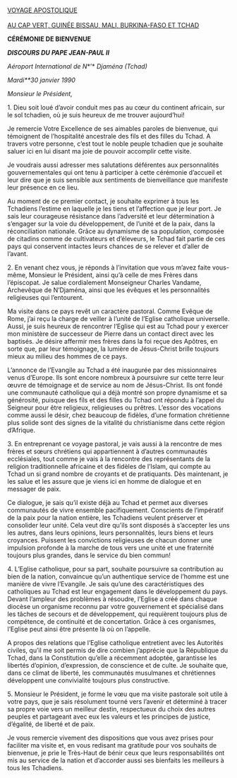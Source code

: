 [VOYAGE APOSTOLIQUE \
\
AU CAP VERT, GUINÉE BISSAU, MALI, BURKINA-FASO ET TCHAD](/content/john-paul-ii/fr/travels/sub_index1990/trav_ovest-africa.html)

**CÉRÉMONIE DE BIENVENUE**

***DISCOURS DU PAPE JEAN-PAUL II***

*Aéroport International de N**’* *Djaména (Tchad)*

*Mardi**30 janvier 1990*

*Monsieur le Président,*

1\. Dieu soit loué d’avoir conduit mes pas au cœur du continent africain, sur le sol tchadien, où je suis heureux de me trouver aujourd’hui!

Je remercie Votre Excellence de ses aimables paroles de bienvenue, qui témoignent de l’hospitalité ancestrale des fils et des filles du Tchad. A travers votre personne, c’est tout le noble peuple tchadien que je souhaite saluer ici en lui disant ma joie de pouvoir accomplir cette visite.

Je voudrais aussi adresser mes salutations déférentes aux personnalités gouvernementales qui ont tenu à participer à cette cérémonie d’accueil et leur dire que je suis sensible aux sentiments de bienveillance que manifeste leur présence en ce lieu.

Au moment de ce premier contact, je souhaite exprimer à tous les Tchadiens l’estime en laquelle je les tiens et l’affection que je leur port. Je sais leur courageuse résistance dans l’adversité et leur détermination à s’engager sur la voie du développement, de l’unité et de la paix, dans la réconciliation nationale. Grâce au dynamisme de sa population, composée de citadins comme de cultivateurs et d’éleveurs, le Tchad fait partie de ces pays qui conservent intactes leurs chances de se relever et d’aller de l’avant.

2\. En venant chez vous, je réponds à l’invitation que vous m’avez faite vous-même, Monsieur le Président, ainsi qu’à celle de mes Frères dans l’épiscopat. Je salue cordialement Monseigneur Charles Vandame, Archevêque de N’Djaména, ainsi que les évêques et les personnalités religieuses qui l’entourent.

Ma visite dans ce pays revêt un caractère pastoral. Comme Evêque de Rome, j’ai reçu la charge de veiller à l’unité de l’Eglise catholique universelle. Aussi, je suis heureux de rencontrer l’Eglise qui est au Tchad pour y exercer mon ministère de successeur de Pierre dans un contact direct avec les baptisés. Je désire affermir mes frères dans la foi reçue des Apôtres, en sorte que, par leur témoignage, la lumière de Jésus-Christ brille toujours mieux au milieu des hommes de ce pays.

L’annonce de l’Evangile au Tchad a été inaugurée par des missionnaires venus d’Europe. Ils sont encore nombreux à poursuivre sur cette terre leur œuvre de témoignage et de service au nom de Jésus-Christ. Ils ont fondé une communauté catholique qui a déjà montré son propre dynamisme et sa générosité, puisque des fils et des filles du Tchad ont répondu à l’appel du Seigneur pour être religieux, religieuses ou prêtres. L’essor des vocations comme aussi le désir, chez beaucoup de fidèles, d’une formation chrétienne plus solide sont des signes de la vitalité du christianisme dans cette région d’Afrique.

3\. En entreprenant ce voyage pastoral, je vais aussi à la rencontre de mes frères et sœurs chrétiens qui appartiennent à d’autres communautés ecclésiales, tout comme je vais à la rencontre des représentants de la religion traditionnelle africaine et des fidèles de l’Islam, qui compte au Tchad un si grand nombre de croyants et de pratiquants. Dès maintenant, je les salue et les assure que je viens ici en homme de dialogue et en messager de paix.

Ce dialogue, je sais qu’il existe déjà au Tchad et permet aux diverses communautés de vivre ensemble pacifiquement. Conscients de l’impératif de la paix pour la nation entière, les Tchadiens veulent préserver et consolider leur unité. Cela veut dire qu’ils sont disposés à s’accepter les uns les autres, dans leurs opinions, leurs personnalités, leurs biens et leurs croyances. Puissent les convictions religieuses de chacun donner une impulsion profonde à la marche de tous vers une unité et une fraternité toujours plus grandes, dans le service du bien commun!

4\. L’Eglise catholique, pour sa part, souhaite poursuivre sa contribution au bien de la nation, convaincue qu’un authentique service de l’homme est une manière de vivre l’Evangile. Je sais qu’une des caractéristiques des catholiques au Tchad est leur engagement dans le développement du pays. Devant l’ampleur des problèmes à résoudre, l’Eglise a créé dans chaque diocèse un organisme reconnu par votre gouvernement et spécialisé dans les tâches de secours et de développement, qui requièrent toujours plus de compétence, de continuité et de concertation. Grâce à ces organismes, l’Eglise peut ainsi être présente là où on l’appelle.

A propos des relations que l’Eglise catholique entretient avec les Autorités civiles, qu’il me soit permis de dire combien j’apprécie que la République du Tchad, dans la Constitution qu’elle a récemment adoptée, garantisse les libertés d’opinion, d’expression, de conscience et de culte. Je souhaite que, dans ce climat de liberté, les communautés musulmanes et chrétiennes développent une convivialité toujours plus constructive.

5\. Monsieur le Président, je forme le vœu que ma visite pastorale soit utile à votre pays, que je sais résolument tourné vers l’avenir et déterminé à tracer sa propre voie vers un meilleur destin, respectueux du choix des autres peuples et partageant avec eux les valeurs et les principes de justice, d’égalité, de liberté et de paix.

Je vous remercie vivement des dispositions que vous avez prises pour faciliter ma visite et, en vous redisant ma gratitude pour vos souhaits de bienvenue, je prie le Très-Haut de bénir ceux que leurs responsabilités ont mis au service de la nation et d’accorder aussi ses bienfaits les meilleurs à tous les Tchadiens.